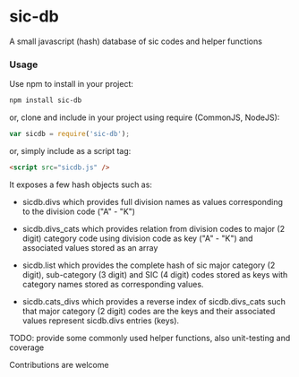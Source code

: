 # sic-db
A small javascript (hash) database of sic codes and helper functions

### Usage

Use npm to install in your project:
```sh
npm install sic-db
```
or, clone and include in your project using require (CommonJS, NodeJS):
```javascript
var sicdb = require('sic-db');
```

or, simply include as a script tag:
```html
<script src="sicdb.js" />
```

It exposes a few hash objects such as:

- sicdb.divs which provides full division names as values corresponding to the division code ("A" - "K")

- sicdb.divs_cats which provides relation from division codes to major (2 digit) category code using division code as key ("A" - "K") and associated values stored as an array

- sicdb.list which provides the complete hash of sic major category (2 digit), sub-category (3 digit) and SIC (4 digit) codes stored as keys with category names stored as corresponding values.

- sicdb.cats_divs which provides a reverse index of sicdb.divs_cats such that major category (2 digit) codes are the keys and their associated values represent sicdb.divs entries (keys).

TODO: provide some commonly used helper functions, also unit-testing and coverage

Contributions are welcome

